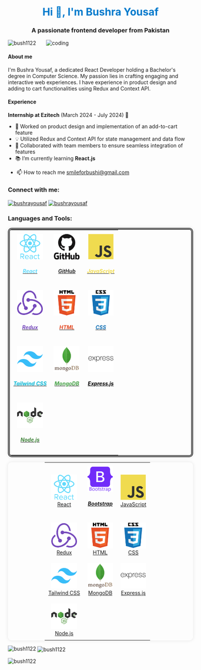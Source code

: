 <h1 align="center" style=" color: #007acc;">Hi 👋, I'm Bushra Yousaf</h1>
<h3 align="center">A passionate frontend developer from Pakistan</h3>
<img align="right" alt="coding" width="400" src="https://static.wixstatic.com/media/b313a9_89ebec0c5f384c65a9551f0c1ec18ca9~mv2.gif" >

<p align="left"> <img src="https://komarev.com/ghpvc/?username=bush1122&label=Profile%20views&color=0e75b6&style=flat" alt="bush1122" /> </p>

<h4>About me</h4>
<p>I'm Bushra Yousaf, a dedicated React Developer holding a Bachelor's degree in Computer Science. My passion lies in crafting engaging and interactive web experiences. I have experience in product design and adding to cart functionalities using Redux and Context API.</p>

<h4>Experience</h4>
<p><strong>Internship at Ezitech</strong> (March 2024 - July 2024) 🏢</p>
<ul style="padding-left: 20px;">
    <li>🚀 Worked on product design and implementation of an add-to-cart feature</li>
    <li>💡 Utilized Redux and Context API for state management and data flow</li>
    <li>🤝 Collaborated with team members to ensure seamless integration of features</li>
    <li>📚 I’m currently learning <strong>React.js</strong></li>
</ul>

- 📫 How to reach me <a href="mailto:smileforbushi@gmail.com">smileforbushi@gmail.com</a>

<h3 align="left">Connect with me:</h3>
<p align="left">
<a href="https://www.linkedin.com/in/bushra-yousaf-9b6675240" target="_blank"><img align="center" src="https://raw.githubusercontent.com/rahuldkjain/github-profile-readme-generator/master/src/images/icons/Social/linked-in-alt.svg" alt="bushrayousaf" height="30" width="40" /></a>
<a href="https://www.facebook.com/ahnhi.malik/" target="_blank"><img align="center" src="https://raw.githubusercontent.com/rahuldkjain/github-profile-readme-generator/master/src/images/icons/Social/facebook.svg" alt="bushrayousaf" height="30" width="40" /></a>
</p>

<h3 align="left">Languages and Tools:</h3>


<div style="text-align: center;">
  <table style="border: 5px double #333; border-radius: 10px; box-shadow: 0 0 10px rgba(0, 0, 0, 0.1); margin: 0 auto;">
    <tr>
      <td style="padding: 10px; text-align: center;">
        <a href="https://reactjs.org/" target="_blank">
          <img src="https://raw.githubusercontent.com/devicons/devicon/master/icons/react/react-original-wordmark.svg" alt="react" width="70" height="70"/>
          <h5 style="color: #61DAFB;">React</h5>
        </a>
      </td>
      <td style="padding: 10px; text-align: center;">
        <a href="https://github.com/" target="_blank">
          <img src="https://raw.githubusercontent.com/devicons/devicon/master/icons/github/github-original-wordmark.svg" alt="github" width="70" height="70"/>
          <h5 style="color: #333;">GitHub</h5>
        </a>
      </td>
      <td style="padding: 10px; text-align: center;">
        <a href="https://developer.mozilla.org/en-US/docs/Web/JavaScript" target="_blank">
          <img src="https://raw.githubusercontent.com/devicons/devicon/master/icons/javascript/javascript-original.svg" alt="javascript" width="70" height="70"/>
          <h5 style="color: #F0DB4F;">JavaScript</h5>
        </a>
      </td>
    </tr>
    <tr>
      <td style="padding: 10px; text-align: center;">
        <a href="https://redux.js.org/" target="_blank">
          <img src="https://raw.githubusercontent.com/devicons/devicon/master/icons/redux/redux-original.svg" alt="redux" width="70" height="70"/>
          <h5 style="color: #764ABC;">Redux</h5>
        </a>
      </td>
      <td style="padding: 10px; text-align: center;">
        <a href="https://developer.mozilla.org/en-US/docs/Web/HTML" target="_blank">
          <img src="https://raw.githubusercontent.com/devicons/devicon/master/icons/html5/html5-original-wordmark.svg" alt="html5" width="70" height="70"/>
          <h5 style="color: #E34C26;">HTML</h5>
        </a>
      </td>
      <td style="padding: 10px; text-align: center;">
        <a href="https://developer.mozilla.org/en-US/docs/Web/CSS" target="_blank">
          <img src="https://raw.githubusercontent.com/devicons/devicon/master/icons/css3/css3-original-wordmark.svg" alt="css3" width="70" height="70"/>
          <h5 style="color: #1572B6;">CSS</h5>
        </a>
      </td>
    </tr>
    <tr>
      <td style="padding: 10px; text-align: center;">
        <a href="https://tailwindcss.com/" target="_blank">
          <img src="https://raw.githubusercontent.com/devicons/devicon/master/icons/tailwindcss/tailwindcss-plain.svg" alt="tailwindcss" width="70" height="70"/>
          <h5 style="color: #06B6D4;">Tailwind CSS</h5>
        </a>
      </td>
      <td style="padding: 10px; text-align: center;">
        <a href="https://www.mongodb.com/" target="_blank">
          <img src="https://raw.githubusercontent.com/devicons/devicon/master/icons/mongodb/mongodb-original-wordmark.svg" alt="mongodb" width="70" height="70"/>
          <h5 style="color: #47A248;">MongoDB</h5>
        </a>
      </td>
      <td style="padding: 10px; text-align: center;">
        <a href="https://expressjs.com/" target="_blank">
          <img src="https://raw.githubusercontent.com/devicons/devicon/master/icons/express/express-original-wordmark.svg" alt="express" width="70" height="70"/>
          <h5 style="color: #000;">Express.js</h5>
        </a>
      </td>
    </tr>
    <tr>
      <td style="padding: 10px; text-align: center;">
        <a href="https://nodejs.org/" target="_blank">
          <img src="https://raw.githubusercontent.com/devicons/devicon/master/icons/nodejs/nodejs-original-wordmark.svg" alt="nodejs" width="70" height="70"/>
          <h5 style="color: #43853D;">Node.js</h5>
        </a>
      </td>
    </tr>
  </table>
</div>






<table style="border-radius: 10px; box-shadow: 0 0 10px rgba(0, 0, 0, 0.1); padding-left: 100px; ">
  <tr>
    <td style="padding: 10px; text-align: center;">
      <a href="https://reactjs.org/" target="_blank">
        <img src="https://raw.githubusercontent.com/devicons/devicon/master/icons/react/react-original-wordmark.svg" alt="react" width="70" height="70"/>
        <br/>React
      </a>
    </td>
    <td style="padding: 10px; text-align: center;">
      <a href="https://getbootstrap.com" target="_blank">
        <img src="https://raw.githubusercontent.com/devicons/devicon/master/icons/bootstrap/bootstrap-plain-wordmark.svg" alt="bootstrap" width="70" height="70"/>
        <br/> <h5 style=""> Bootstrap </h5>
      </a>
    </td>
    <td style="padding: 10px; text-align: center;">
      <a href="https://developer.mozilla.org/en-US/docs/Web/JavaScript" target="_blank">
        <img src="https://raw.githubusercontent.com/devicons/devicon/master/icons/javascript/javascript-original.svg" alt="javascript" width="70" height="70"/>
        <br/>JavaScript
      </a>
    </td>
  </tr>
  <tr>
    <td style="padding: 10px; text-align: center;">
      <a href="https://redux.js.org/" target="_blank">
        <img src="https://raw.githubusercontent.com/devicons/devicon/master/icons/redux/redux-original.svg" alt="redux" width="70" height="70"/>
        <br/>Redux
      </a>
    </td>
    <td style="padding: 10px; text-align: center;">
      <a href="https://developer.mozilla.org/en-US/docs/Web/HTML" target="_blank">
        <img src="https://raw.githubusercontent.com/devicons/devicon/master/icons/html5/html5-original-wordmark.svg" alt="html5" width="70" height="70"/>
        <br/>HTML
      </a>
    </td>
    <td style="padding: 10px; text-align: center;">
      <a href="https://developer.mozilla.org/en-US/docs/Web/CSS" target="_blank">
        <img src="https://raw.githubusercontent.com/devicons/devicon/master/icons/css3/css3-original-wordmark.svg" alt="css3" width="70" height="70"/>
        <br/>CSS
      </a>
    </td>
  </tr>
  <tr>
    <td style="padding: 10px; text-align: center;">
      <a href="https://tailwindcss.com/" target="_blank">
        <img src="https://raw.githubusercontent.com/devicons/devicon/master/icons/tailwindcss/tailwindcss-plain.svg" alt="tailwindcss" width="70" height="70"/>
        <br/>Tailwind CSS
      </a>
    </td>
    <td style="padding: 10px; text-align: center;">
      <a href="https://www.mongodb.com/" target="_blank">
        <img src="https://raw.githubusercontent.com/devicons/devicon/master/icons/mongodb/mongodb-original-wordmark.svg" alt="mongodb" width="70" height="70"/>
        <br/>MongoDB
      </a>
    </td>
    <td style="padding: 10px; text-align: center;">
      <a href="https://expressjs.com/" target="_blank">
        <img src="https://raw.githubusercontent.com/devicons/devicon/master/icons/express/express-original-wordmark.svg" alt="express" width="70" height="70"/>
        <br/>Express.js
      </a>
    </td>
  </tr>
  <tr>
    <td style="padding: 10px; text-align: center;">
      <a href="https://nodejs.org/" target="_blank">
        <img src="https://raw.githubusercontent.com/devicons/devicon/master/icons/nodejs/nodejs-original-wordmark.svg" alt="nodejs" width="70" height="70"/>
        <br/>Node.js
      </a>
    </td>
  </tr>
</table>

<p><img align="left" src="https://github-readme-stats.vercel.app/api/top-langs?username=bush1122&show_icons=true&locale=en&layout=compact" alt="bush1122" /></p>

<p>&nbsp;<img align="center" src="https://github-readme-stats.vercel.app/api?username=bush1122&show_icons=true&locale=en" alt="bush1122" /></p>

<p><img align="center" src="https://github-readme-streak-stats.herokuapp.com/?user=bush1122&" alt="bush1122" /></p>

